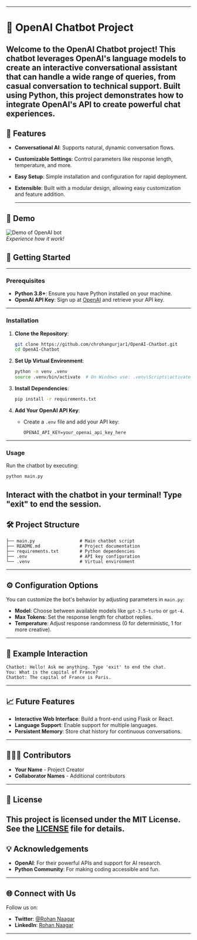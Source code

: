 
---

# 🤖 OpenAI Chatbot Project

**Welcome to the **OpenAI Chatbot** project! This chatbot leverages OpenAI's language models to create an interactive conversational assistant that can handle a wide range of queries, from casual conversation to technical support. Built using Python, this project demonstrates how to integrate OpenAI's API to create powerful chat experiences.**
---
## 🌟 Features
- **Conversational AI**: Supports natural, dynamic conversation flows.
- **Customizable Settings**: Control parameters like response length, temperature, and more.
- **Easy Setup**: Simple installation and configuration for rapid deployment.
- **Extensible**: Built with a modular design, allowing easy customization and feature addition.

  ---
## 📸 Demo

![Demo of OpenAI bot](bot.png)  
*Experience how it work!*

## 🚀 Getting Started
---
### Prerequisites
- **Python 3.8+**: Ensure you have Python installed on your machine.
- **OpenAI API Key**: Sign up at [OpenAI](https://platform.openai.com/) and retrieve your API key.
---
### Installation

1. **Clone the Repository**:
   ```bash
   git clone https://github.com/chrohangurjar1/OpenAI-Chatbot.git
   cd OpenAI-Chatbot
   ```

2. **Set Up Virtual Environment**:
   ```bash
   python -m venv .venv
   source .venv/bin/activate  # On Windows use: .venv\Scripts\activate
   ```

3. **Install Dependencies**:
   ```bash
   pip install -r requirements.txt
   ```

4. **Add Your OpenAI API Key**:
   - Create a `.env` file and add your API key:
     ```plaintext
     OPENAI_API_KEY=your_openai_api_key_here
     ```
---
### Usage
Run the chatbot by executing:
```bash
python main.py
```
Interact with the chatbot in your terminal! Type "exit" to end the session.
---
## 🛠️ Project Structure
```
├── main.py                 # Main chatbot script
├── README.md               # Project documentation
├── requirements.txt        # Python dependencies
├── .env                    # API key configuration
└── .venv                   # Virtual environment
```
---
## ⚙️ Configuration Options
You can customize the bot's behavior by adjusting parameters in `main.py`:
- **Model**: Choose between available models like `gpt-3.5-turbo` or `gpt-4`.
- **Max Tokens**: Set the response length for chatbot replies.
- **Temperature**: Adjust response randomness (0 for deterministic, 1 for more creative).
---
## 🤖 Example Interaction
```
Chatbot: Hello! Ask me anything. Type 'exit' to end the chat.
You: What is the capital of France?
Chatbot: The capital of France is Paris.
```
---
## 📈 Future Features
- **Interactive Web Interface**: Build a front-end using Flask or React.
- **Language Support**: Enable support for multiple languages.
- **Persistent Memory**: Store chat history for continuous conversations.
---
## 🧑‍🤝‍🧑 Contributors
- **Your Name** - Project Creator
- **Collaborator Names** - Additional contributors
---
## 📄 License
This project is licensed under the MIT License. See the [LICENSE](LICENSE) file for details.
---
## 💡 Acknowledgements
- **OpenAI**: For their powerful APIs and support for AI research.
- **Python Community**: For making coding accessible and fun.
---
## 🌐 Connect with Us
Follow us on:
- **Twitter**: [@Rohan Naagar](https://twitter.com/yourhandle)
- **LinkedIn**: [Rohan Naagar]((https://www.linkedin.com/in/rohan-naagar-779310322/?lipi=urn%3Ali%3Apage%3Ad_flagship3_feed%3BDbpHFgJ3T4mafZrBEG1aQA%3D%3D)](https://www.linkedin.com/in/rohan-naagar-779310322/))

---
